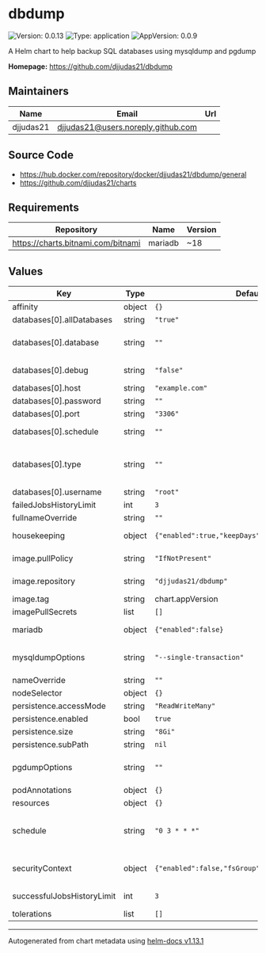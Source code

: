# dbdump

![Version: 0.0.13](https://img.shields.io/badge/Version-0.0.13-informational?style=flat-square) ![Type: application](https://img.shields.io/badge/Type-application-informational?style=flat-square) ![AppVersion: 0.0.9](https://img.shields.io/badge/AppVersion-0.0.9-informational?style=flat-square)

A Helm chart to help backup SQL databases using mysqldump and pgdump

**Homepage:** <https://github.com/djjudas21/dbdump>

## Maintainers

| Name | Email | Url |
| ---- | ------ | --- |
| djjudas21 | <djjudas21@users.noreply.github.com> |  |

## Source Code

* <https://hub.docker.com/repository/docker/djjudas21/dbdump/general>
* <https://github.com/djjudas21/charts>

## Requirements

| Repository | Name | Version |
|------------|------|---------|
| https://charts.bitnami.com/bitnami | mariadb | ~18 |

## Values

| Key | Type | Default | Description |
|-----|------|---------|-------------|
| affinity | object | `{}` |  |
| databases[0].allDatabases | string | `"true"` |  |
| databases[0].database | string | `""` | db name for single db backup |
| databases[0].debug | string | `"false"` | debug output |
| databases[0].host | string | `"example.com"` |  |
| databases[0].password | string | `""` | password |
| databases[0].port | string | `"3306"` |  |
| databases[0].schedule | string | `""` | schedule override |
| databases[0].type | string | `""` | Database type, mysql or postgresql |
| databases[0].username | string | `"root"` | username |
| failedJobsHistoryLimit | int | `3` |  |
| fullnameOverride | string | `""` |  |
| housekeeping | object | `{"enabled":true,"keepDays":10}` | delete old backups |
| image.pullPolicy | string | `"IfNotPresent"` | image pull policy |
| image.repository | string | `"djjudas21/dbdump"` | image repository |
| image.tag | string | chart.appVersion | image tag |
| imagePullSecrets | list | `[]` |  |
| mariadb | object | `{"enabled":false}` | dependency chart for ci |
| mysqldumpOptions | string | `"--single-transaction"` | options to pass to mysqldump |
| nameOverride | string | `""` |  |
| nodeSelector | object | `{}` |  |
| persistence.accessMode | string | `"ReadWriteMany"` |  |
| persistence.enabled | bool | `true` |  |
| persistence.size | string | `"8Gi"` |  |
| persistence.subPath | string | `nil` |  |
| pgdumpOptions | string | `""` | options to pass to pgdump |
| podAnnotations | object | `{}` |  |
| resources | object | `{}` |  |
| schedule | string | `"0 3 * * *"` | cron time setting for backup schedule |
| securityContext | object | `{"enabled":false,"fsGroup":999,"runAsUser":999}` | Pod Security Context |
| successfulJobsHistoryLimit | int | `3` | cronjob history |
| tolerations | list | `[]` |  |

----------------------------------------------
Autogenerated from chart metadata using [helm-docs v1.13.1](https://github.com/norwoodj/helm-docs/releases/v1.13.1)
